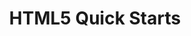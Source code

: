 ---
title: HTML5 Quick Starts
description: Gallery of vanilla HTML5 quick starts
quickStartType: html5
---
